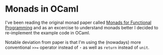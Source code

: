 Monads in OCaml
===============

I've been reading the original monad paper called
[Monads for Functional Programming][MFP] and as an
excercise to understand monads better I decided to
re-implement the example code in OCaml.

Notable deviation from paper is that I'm using the
(nowadays) more conventional `>>=` operator instead
of `⋆` as well as `return` instead of `unit`.

[MFP]: http://homepages.inf.ed.ac.uk/wadler/papers/marktoberdorf/baastad.pdf
